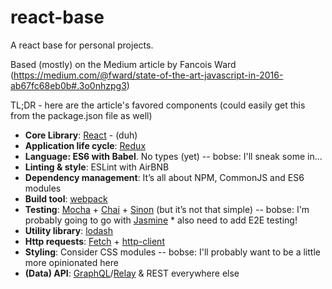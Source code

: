 # react-base
A react base for personal projects. 

Based (mostly) on the Medium article by Fancois Ward (https://medium.com/@fward/state-of-the-art-javascript-in-2016-ab67fc68eb0b#.3o0nhzpg3)

TL;DR - here are the article's favored components (could easily get this from the package.json file as well)
   * **Core Library**: [React](http://facebook.github.io/react/index.html) - (duh)
   * **Application life cycle**: [Redux](https://github.com/reactjs/redux)
   * **Language: ES6 with Babel**. No types (yet) -- bobse: I'll sneak some in...
   * **Linting & style**: ESLint with AirBNB
   * **Dependency management**: It’s all about NPM, CommonJS and ES6 modules
   * **Build tool**: [webpack](https://webpack.github.io/)
   * **Testing**: [Mocha](https://mochajs.org/) + [Chai](http://chaijs.com/) + [Sinon](http://sinonjs.org/) (but it’s not that simple) -- bobse: I'm probably going to go with [Jasmine](http://jasmine.github.io/2.4/introduction.html)
    * also need to add E2E testing! 
   * **Utility library**: [lodash](https://lodash.com/)
   * **Http requests**: [Fetch](https://developer.mozilla.org/en-US/docs/Web/API/Fetch_API) + [http-client](https://github.com/mjackson/http-client)
   * **Styling**: Consider CSS modules -- bobse: I'll probably want to be a little more opinionated here
   * **(Data) API**: [GraphQL](https://facebook.github.io/react/blog/2015/05/01/graphql-introduction.html)/[Relay](http://facebook.github.io/react/blog/2015/02/20/introducing-relay-and-graphql.html) & REST everywhere else

